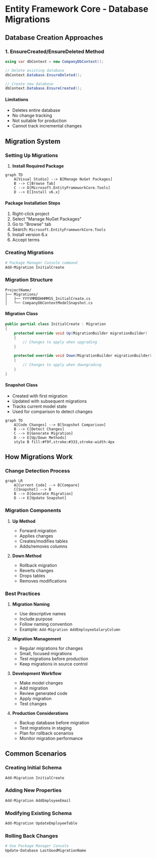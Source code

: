 # Entity Framework Core - Database Migrations

## Database Creation Approaches

### 1. EnsureCreated/EnsureDeleted Method
```csharp
using var dbContext = new CompanyDbContext();

// Delete existing database
dbContext.Database.EnsureDeleted();

// Create new database
dbContext.Database.EnsureCreated();
```

#### Limitations
- Deletes entire database
- No change tracking
- Not suitable for production
- Cannot track incremental changes

## Migration System

### Setting Up Migrations

1. **Install Required Package**
```mermaid
graph TD
    A[Visual Studio] --> B[Manage NuGet Packages]
    B --> C[Browse Tab]
    C --> D[Microsoft.EntityFrameworkCore.Tools]
    D --> E[Install v6.x]
```

#### Package Installation Steps
1. Right-click project
2. Select "Manage NuGet Packages"
3. Go to "Browse" tab
4. Search: `Microsoft.EntityFrameworkCore.Tools`
5. Install version 6.x
6. Accept terms

### Creating Migrations

```powershell
# Package Manager Console command
Add-Migration InitialCreate
```

### Migration Structure

```
ProjectName/
├── Migrations/
│   ├── YYYYMMDDHHMMSS_InitialCreate.cs
│   └── CompanyDbContextModelSnapshot.cs
```

#### Migration Class
```csharp
public partial class InitialCreate : Migration
{
    protected override void Up(MigrationBuilder migrationBuilder)
    {
        // Changes to apply when upgrading
    }

    protected override void Down(MigrationBuilder migrationBuilder)
    {
        // Changes to apply when downgrading
    }
}
```

#### Snapshot Class
- Created with first migration
- Updated with subsequent migrations
- Tracks current model state
- Used for comparison to detect changes

```mermaid
graph TD
    A[Code Changes] --> B[Snapshot Comparison]
    B --> C[Detect Changes]
    C --> D[Generate Migration]
    D --> E[Up/Down Methods]
    style B fill:#f9f,stroke:#333,stroke-width:4px
```

## How Migrations Work

### Change Detection Process
```mermaid
graph LR
    A[Current Code] --> B[Compare]
    C[Snapshot] --> B
    B --> D[Generate Migration]
    D --> E[Update Snapshot]
```

### Migration Components
1. **Up Method**
   - Forward migration
   - Applies changes
   - Creates/modifies tables
   - Adds/removes columns

2. **Down Method**
   - Rollback migration
   - Reverts changes
   - Drops tables
   - Removes modifications

### Best Practices

1. **Migration Naming**
   - Use descriptive names
   - Include purpose
   - Follow naming convention
   - Example: `Add-Migration AddEmployeeSalaryColumn`

2. **Migration Management**
   - Regular migrations for changes
   - Small, focused migrations
   - Test migrations before production
   - Keep migrations in source control

3. **Development Workflow**
   - Make model changes
   - Add migration
   - Review generated code
   - Apply migration
   - Test changes

4. **Production Considerations**
   - Backup database before migration
   - Test migrations in staging
   - Plan for rollback scenarios
   - Monitor migration performance

## Common Scenarios

### Creating Initial Schema
```powershell
Add-Migration InitialCreate
```

### Adding New Properties
```powershell
Add-Migration AddEmployeeEmail
```

### Modifying Existing Schema
```powershell
Add-Migration UpdateEmployeeTable
```

### Rolling Back Changes
```powershell
# Use Package Manager Console
Update-Database LastGoodMigrationName
```
